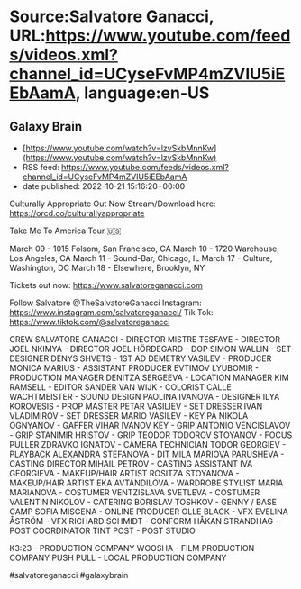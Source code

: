 # Source:Salvatore Ganacci, URL:https://www.youtube.com/feeds/videos.xml?channel_id=UCyseFvMP4mZVlU5iEEbAamA, language:en-US

## Galaxy Brain
 - [https://www.youtube.com/watch?v=lzvSkbMnnKw](https://www.youtube.com/watch?v=lzvSkbMnnKw)
 - RSS feed: https://www.youtube.com/feeds/videos.xml?channel_id=UCyseFvMP4mZVlU5iEEbAamA
 - date published: 2022-10-21 15:16:20+00:00

Culturally Appropriate Out Now Stream/Download here:
https://orcd.co/culturallyappropriate

Take Me To America Tour 🇺🇸 

March 09 - 1015 Folsom, San Francisco, CA
March 10 - 1720 Warehouse, Los Angeles, CA 
March 11 - Sound-Bar, Chicago, IL
March 17 - Culture, Washington, DC
March 18 - Elsewhere, Brooklyn, NY

Tickets out now: https://www.salvatoreganacci.com

Follow Salvatore
@TheSalvatoreGanacci 
Instagram: https://www.instagram.com/salvatoreganacci/
Tik Tok: https://www.tiktok.com/@salvatoreganacci

CREW
SALVATORE GANACCI - DIRECTOR
MISTRE TESFAYE   - DIRECTOR
JOEL NKIMYA - DIRECTOR
JOEL HÖRDEGARD  - DOP
SIMON WALLIN  - SET DESIGNER
DENYS SHVETS  - 1ST AD
DEMETRY VASILEV  - PRODUCER
MONICA MARIUS  - ASSISTANT  PRODUCER
EVTIMOV LYUBOMIR  - PRODUCTION MANAGER
DENITZA SERGEEVA  - LOCATION MANAGER
KIM RAMSELL - EDITOR
SANDER VAN WIJK - COLORIST
CALLE WACHTMEISTER  - SOUND DESIGN
PAOLINA IVANOVA  - DESIGNER
ILYA KOROVESIS  - PROP MASTER
PETAR VASILIEV  - SET DRESSER
IVAN VLADIMIROV  - SET DRESSER
MARIO VASILEV  - KEY PA
NIKOLA OGNYANOV  - GAFFER
VIHAR IVANOV  KEY - GRIP
ANTONIO VENCISLAVOV  - GRIP
STANIMIR HRISTOV  - GRIP
TEODOR TODOROV STOYANOV  - FOCUS PULLER
ZDRAVKO IGNATOV  - CAMERA TECHNICIAN
TODOR GEORGIEV  - PLAYBACK
ALEXANDRA STEFANOVA  - DIT
MILA MARIOVA PARUSHEVA   - CASTING DIRECTOR
MIHAIL PETROV  - CASTING ASSISTANT
IVA GEORGIEVA  - MAKEUP/HAIR ARTIST
ROSITZA STOYANOVA   - MAKEUP/HAIR ARTIST
EKA AVTANDILOVA  - WARDROBE STYLIST
MARIA MARIANOVA  - COSTUMER
VENTZISLAVA SVETLEVA   - COSTUMER
VALENTIN NIKOLOV  - CATERING
BORISLAV TOSHKOV  - GENNY / BASE CAMP
SOFIA MISGENA - ONLINE PRODUCER
OLLE BLACK  - VFX
EVELINA ÅSTRÖM - VFX
RICHARD SCHMIDT - CONFORM
HÅKAN STRANDHAG - POST COORDINATOR
TINT POST - POST STUDIO

K3:23  - PRODUCTION COMPANY
WOOSHA - FILM PRODUCTION COMPANY
PUSH PULL  - LOCAL PRODUCTION COMPANY


#salvatoreganacci  #galaxybrain


